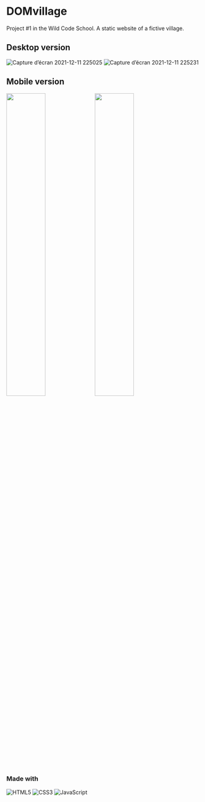 # DOMvillage

Project #1 in the Wild Code School. A static website of a fictive village.

## Desktop version
![Capture d’écran 2021-12-11 225025](https://user-images.githubusercontent.com/30464317/145692910-bf5dd009-ab6c-430f-b070-4a1df9e780bd.png)
![Capture d’écran 2021-12-11 225231](https://user-images.githubusercontent.com/30464317/145692913-880c6e8d-b93c-4b9e-a0ab-b75f89e1145b.png)

## Mobile version
<img src="https://user-images.githubusercontent.com/30464317/145692914-2199488a-0770-4041-b753-0857e56a1fcd.png" width="45%"></img> <img src="https://user-images.githubusercontent.com/30464317/145692915-d9dace59-5de1-4989-b5cd-a10bfda25dff.png" width="45%"></img> 

### Made with 
![HTML5](https://img.shields.io/badge/html5-%23E34F26.svg?style=for-the-badge&logo=html5&logoColor=white)
![CSS3](https://img.shields.io/badge/css3-%231572B6.svg?style=for-the-badge&logo=css3&logoColor=white)
![JavaScript](https://img.shields.io/badge/javascript-%23323330.svg?style=for-the-badge&logo=javascript&logoColor=%23F7DF1E)
